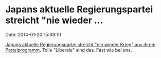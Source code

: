 Japans aktuelle Regierungspartei streicht \"nie wieder \...
===========================================================

Date: 2014-01-20 15:09:10

[Japans aktuelle Regierungspartei streicht \"nie wieder Krieg\" aus
ihrem
Parteiprogramm](http://news.asiaone.com/news/asia/japan-drops-no-war-pledge).
Tolle \"Liberale\" sind das. Fast wie bei uns.
